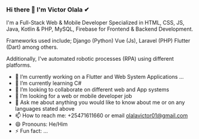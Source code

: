 ### Hi there 👋 I'm Victor Olala ✔
I'm a Full-Stack Web & Mobile Developer
Specialized in HTML, CSS, JS, Java, Kotlin & PHP, MySQL, Firebase for Frontend & Backend Development.

Frameworks used include; Django (Python) Vue (Js), Laravel (PHP) Flutter (Dart)  among others.

Additionally, I've automated robotic processes (RPA) using different platforms. 


<!--**OlalaTheExpert/OlalaTheExpert** is a ✨ _special_ ✨ repository because its `README.md` (this file) appears on your GitHub profile.-->

<!--Here are some ideas to get you started:-->

- 🔭 I’m currently working on a Flutter and Web System Applications ...
- 🌱 I’m currently learning C#
- 👯 I’m looking to collaborate on different web and App systems
- 🤔 I’m looking for a web or mobile developer job
- 💬 Ask me about anything you would like to know about me or on any languages stated above 
- 📫 How to reach me: +25471611660 or email olalavictor01@gmail.com
- 😄 Pronouns: He/Him
- ⚡ Fun fact: ...

